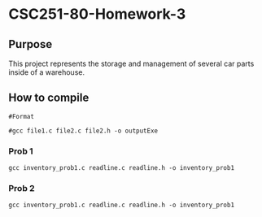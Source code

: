 # CSC251-80-Homework-3

## Purpose
This project represents the storage and management of several car parts inside of a warehouse.

## How to compile

`#Format`

`#gcc file1.c file2.c file2.h -o outputExe`

### Prob 1

`gcc inventory_prob1.c readline.c readline.h -o inventory_prob1`

### Prob 2

`gcc inventory_prob1.c readline.c readline.h -o inventory_prob1`
